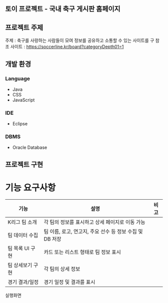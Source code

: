 ## 토이 프로젝트 - 국내 축구 게시판 홈페이지
## 프로젝트 주제
주제 : 축구를 사랑하는 사람들이 모여 정보를 공유하고 소통할 수 있는 사이트를 구
참조 사이트 : https://soccerline.kr/board?categoryDepth01=1

## 개발 환경
<h3>Language</h3>
<ul>
  <li>Java</li>
  <li>CSS</li>
  <li>JavaScript</li>
</ul>
<h3>IDE</h3>
<ul>
  <li>Eclipse</li>
</ul>
<h3>DBMS</h3>
<ul>
  <li>Oracle Database</li>
</ul>

## 프로젝트 구현
<h1>기능 요구사항</h1>
    <table>
        <thead>
            <tr>
                <th>기능</th>
                <th>설명</th>
                <th>비고</th>
            </tr>
        </thead>
        <tbody>
            <tr>
                <td>K리그 팀 소개</td>
                <td>각 팀의 정보를 표시하고 상세 페이지로 이동 가능</td>
                <td></td>
            </tr>
            <tr>
                <td>팀 데이터 수집</td>
                <td>팀 이름, 로고, 연고지, 주요 선수 등 정보 수집 및 DB 저장</td>
                <td></td>
            </tr>
            <tr>
                <td>팀 목록 UI 구현</td>
                <td>카드 또는 리스트 형태로 팀 정보 표시</td>
                <td></td>
            </tr>
          <tr>
                <td>팀 상세보기 구현</td>
                <td>각 팀의 상세 정보</td>
                <td></td>
            </tr>
          <tr>
                <td>경기 결과/일정</td>
                <td>경기 일정 및 결과를 표시</td>
                <td></td>
            </tr>
        </tbody>
    </table>
<p>실행화면</p>
